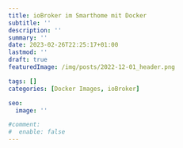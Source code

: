 ```yaml
---
title: ioBroker im Smarthome mit Docker
subtitle: ''
description: ''
summary: ''
date: 2023-02-26T22:25:17+01:00
lastmod: ''
draft: true
featuredImage: /img/posts/2022-12-01_header.png

tags: []
categories: [Docker Images, ioBroker]

seo:
  image: ''

#comment:
#  enable: false
---
```




